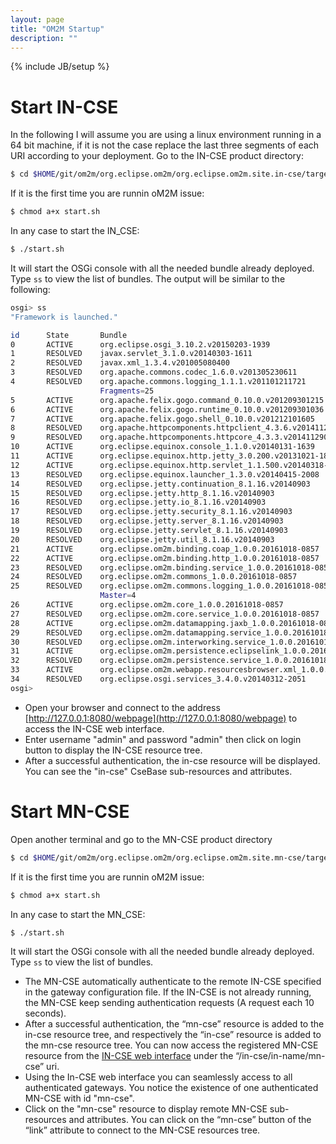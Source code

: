 ```yaml
---
layout: page
title: "OM2M Startup"
description: ""
---
```

{% include JB/setup %}

# Start IN-CSE

In the following I will assume you are using a linux environment running in a 64 bit machine, if it is not the case replace the last three segments of each URI according to your deployment.
Go to the IN-CSE product directory: 

```bash
$ cd $HOME/git/om2m/org.eclipse.om2m/org.eclipse.om2m.site.in-cse/target/products/in-cse/linux/gtk/x86_64
```

If it is the first time you are runnin oM2M issue:

```bash
$ chmod a+x start.sh
```

In any case to start the IN_CSE:

```bash
$ ./start.sh
```

It will start the OSGi console with all the needed bundle already deployed. Type `ss` to view the list of bundles. The output will be similar to the following:

```bash
osgi> ss
"Framework is launched."

id      State       Bundle
0       ACTIVE      org.eclipse.osgi_3.10.2.v20150203-1939
1       RESOLVED    javax.servlet_3.1.0.v20140303-1611
2       RESOLVED    javax.xml_1.3.4.v201005080400
3       RESOLVED    org.apache.commons.codec_1.6.0.v201305230611
4       RESOLVED    org.apache.commons.logging_1.1.1.v201101211721
                    Fragments=25
5       ACTIVE      org.apache.felix.gogo.command_0.10.0.v201209301215
6       ACTIVE      org.apache.felix.gogo.runtime_0.10.0.v201209301036
7       ACTIVE      org.apache.felix.gogo.shell_0.10.0.v201212101605
8       RESOLVED    org.apache.httpcomponents.httpclient_4.3.6.v201411290715
9       RESOLVED    org.apache.httpcomponents.httpcore_4.3.3.v201411290715
10      ACTIVE      org.eclipse.equinox.console_1.1.0.v20140131-1639
11      ACTIVE      org.eclipse.equinox.http.jetty_3.0.200.v20131021-1843
12      ACTIVE      org.eclipse.equinox.http.servlet_1.1.500.v20140318-1755
13      RESOLVED    org.eclipse.equinox.launcher_1.3.0.v20140415-2008
14      RESOLVED    org.eclipse.jetty.continuation_8.1.16.v20140903
15      RESOLVED    org.eclipse.jetty.http_8.1.16.v20140903
16      RESOLVED    org.eclipse.jetty.io_8.1.16.v20140903
17      RESOLVED    org.eclipse.jetty.security_8.1.16.v20140903
18      RESOLVED    org.eclipse.jetty.server_8.1.16.v20140903
19      RESOLVED    org.eclipse.jetty.servlet_8.1.16.v20140903
20      RESOLVED    org.eclipse.jetty.util_8.1.16.v20140903
21      ACTIVE      org.eclipse.om2m.binding.coap_1.0.0.20161018-0857
22      ACTIVE      org.eclipse.om2m.binding.http_1.0.0.20161018-0857
23      RESOLVED    org.eclipse.om2m.binding.service_1.0.0.20161018-0857
24      RESOLVED    org.eclipse.om2m.commons_1.0.0.20161018-0857
25      RESOLVED    org.eclipse.om2m.commons.logging_1.0.0.20161018-0857
                    Master=4
26      ACTIVE      org.eclipse.om2m.core_1.0.0.20161018-0857
27      RESOLVED    org.eclipse.om2m.core.service_1.0.0.20161018-0857
28      ACTIVE      org.eclipse.om2m.datamapping.jaxb_1.0.0.20161018-0857
29      RESOLVED    org.eclipse.om2m.datamapping.service_1.0.0.20161018-0857
30      RESOLVED    org.eclipse.om2m.interworking.service_1.0.0.20161018-0857
31      ACTIVE      org.eclipse.om2m.persistence.eclipselink_1.0.0.20161018-0857
32      RESOLVED    org.eclipse.om2m.persistence.service_1.0.0.20161018-0857
33      ACTIVE      org.eclipse.om2m.webapp.resourcesbrowser.xml_1.0.0.20161018-0857
34      RESOLVED    org.eclipse.osgi.services_3.4.0.v20140312-2051
osgi> 

```

* Open your browser and connect to the address [http://127.0.0.1:8080/webpage](http://127.0.0.1:8080/webpage) to access the IN-CSE web interface.
* Enter username "admin" and password "admin" then click on login button to display the IN-CSE resource tree.
* After a successful authentication, the in-cse resource will be displayed. You can see the "in-cse" CseBase sub-resources and attributes. 

# Start MN-CSE

Open another terminal and go to the MN-CSE product directory 

```bash
$ cd $HOME/git/om2m/org.eclipse.om2m/org.eclipse.om2m.site.mn-cse/target/products/mn-cse/linux/gtk/x86_64
```

If it is the first time you are runnin oM2M issue:

```bash
$ chmod a+x start.sh
```

In any case to start the MN_CSE:

```bash
$ ./start.sh
```

It will start the OSGi console with all the needed bundle already deployed. Type `ss` to view the list of bundles.


* The MN-CSE automatically authenticate to the remote IN-CSE specified in the gateway configuration file. If the IN-CSE is not already running, the MN-CSE keep sending authentication requests (A request each 10 seconds).
* After a successful authentication, the “mn-cse” resource is added to the in-cse resource tree, and respectively the “in-cse” resource is added to the mn-cse resource tree. You can now access the registered MN-CSE resource from the [IN-CSE web interface]("http://127.0.0.1:8080/webpage) under the “/in-cse/in-name/mn-cse” uri.
* Using the In-CSE web interface you can seamlessly access to all authenticated gateways. You notice the existence of one authenticated MN-CSE with id "mn-cse".
* Click on the "mn-cse" resource to display remote MN-CSE sub-resources and attributes. You can click on the “mn-cse” button of the “link” attribute to connect to the MN-CSE resources tree.
